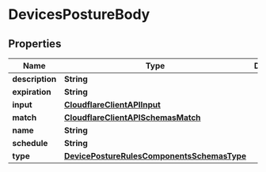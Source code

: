 # DevicesPostureBody

## Properties
Name | Type | Description | Notes
------------ | ------------- | ------------- | -------------
**description** | **String** |  |  [optional]
**expiration** | **String** |  |  [optional]
**input** | [**CloudflareClientAPIInput**](CloudflareClientAPIInput.md) |  |  [optional]
**match** | [**CloudflareClientAPISchemasMatch**](CloudflareClientAPISchemasMatch.md) |  |  [optional]
**name** | **String** |  | 
**schedule** | **String** |  |  [optional]
**type** | [**DevicePostureRulesComponentsSchemasType**](DevicePostureRulesComponentsSchemasType.md) |  | 
